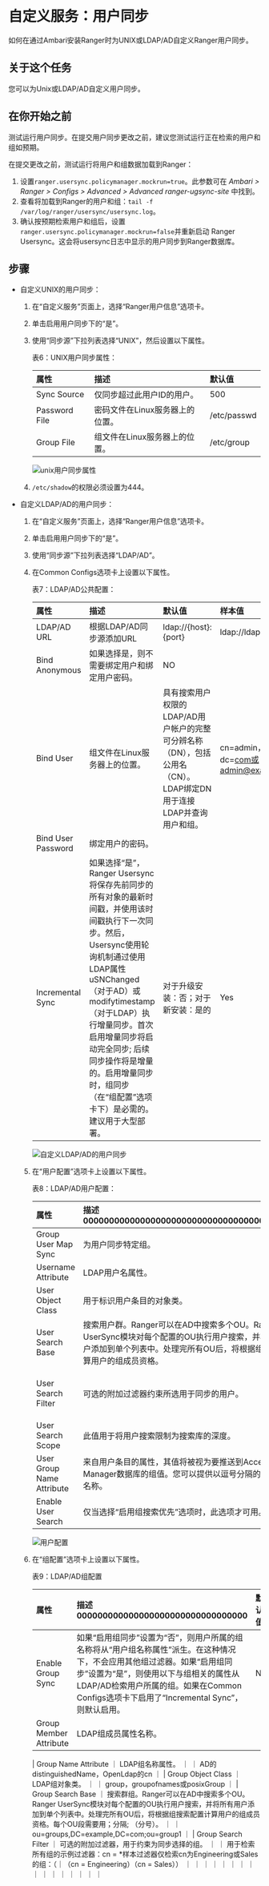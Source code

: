 自定义服务：用户同步
================================================================================
如何在通过Ambari安装Ranger时为UNIX或LDAP/AD自定义Ranger用户同步。

## 关于这个任务
您可以为Unix或LDAP/AD自定义用户同步。

## 在你开始之前
测试运行用户同步。在提交用户同步更改之前，建议您测试运行正在检索的用户和组如预期。

在提交更改之前，测试运行将用户和组数据加载到Ranger：
1. 设置`ranger.usersync.policymanager.mockrun=true`。此参数可在 *Ambari > Ranger > 
Configs > Advanced > Advanced ranger-ugsync-site* 中找到。
2. 查看将加载到Ranger的用户和组：`tail -f /var/log/ranger/usersync/usersync.log`。
3. 确认按预期检索用户和组后，设置`ranger.usersync.policymanager.mockrun=false`并重新启动
Ranger Usersync。这会将usersync日志中显示的用户同步到Ranger数据库。

## 步骤
+ 自定义UNIX的用户同步：
    1. 在“自定义服务”页面上，选择“Ranger用户信息”选项卡。
    2. 单击启用用户同步下的“是”。
    3. 使用“同步源”下拉列表选择“UNIX”，然后设置以下属性。

        表6：UNIX用户同步属性：

        | 属性 | 描述 | 默认值 |
        |:----- | :----- | :----- |
        | Sync Source | 仅同步超过此用户ID的用户。 | 500 |
        | Password File | 密码文件在Linux服务器上的位置。| /etc/passwd |
        | Group File | 组文件在Linux服务器上的位置。| /etc/group |

        ![unix用户同步属性](img/13.png)
    
    4. `/etc/shadow`的权限必须设置为444。

+ 自定义LDAP/AD的用户同步：
    1. 在“自定义服务”页面上，选择“Ranger用户信息”选项卡。
    2. 单击启用用户同步下的“是”。
    3. 使用“同步源”下拉列表选择“LDAP/AD”。
    4. 在Common Configs选项卡上设置以下属性。

        表7：LDAP/AD公共配置：

        | 属性 | 描述 | 默认值 | 样本值 |
        |:----- |:----- |:----- |:----- |
        | LDAP/AD URL | 根据LDAP/AD同步源添加URL | ldap://{host}:{port} | ldap://ldap.example.com:389 |
        | Bind Anonymous | 如果选择是，则不需要绑定用户和绑定用户密码。 | NO |  |
        | Bind User | 组文件在Linux服务器上的位置。 | 具有搜索用户权限的LDAP/AD用户帐户的完整可分辨名称（DN），包括公用名（CN）。LDAP绑定DN用于连接LDAP并查询用户和组。 | cn=admin，dc=example，dc=com或admin@example.com |
        | Bind User Password | 绑定用户的密码。 |  |  |
        | Incremental Sync | 如果选择“是”，Ranger Usersync将保存先前同步的所有对象的最新时间戳，并使用该时间戳执行下一次同步。然后，Usersync使用轮询机制通过使用LDAP属性uSNChanged（对于AD）或modifytimestamp（对于LDAP）执行增量同步。首次启用增量同步将启动完全同步; 后续同步操作将是增量的。启用增量同步时，组同步（在“组配置”选项卡下）是必需的。建议用于大型部署。 | 对于升级安装：否；对于新安装：是的 | Yes |

        ![自定义LDAP/AD的用户同步](img/14.png)

    5. 在“用户配置”选项卡上设置以下属性。

        表8：LDAP/AD用户配置：

        | 属性 | 描述00000000000000000000000000000000000000000 | 默认值 | 样例值 |
        |:----- |:----- |:----- |:----- |
        | Group User Map Sync | 为用户同步特定组。 | YES | YES |
        | Username Attribute | LDAP用户名属性。 |  | 用于AD的sAMAccountName，用于OpenLDAP的uid或cn |
        | User Object Class | 用于标识用户条目的对象类。 | person | top，person，organizationalPerson，user或posixAccount |
        | User Search Base | 搜索用户群。Ranger可以在AD中搜索多个OU。Ranger UserSync模块对每个配置的OU执行用户搜索，并将所有用户添加到单个列表中。处理完所有OU后，将根据组搜索计算用户的组成员资格。|  | cn=users,dc=example,dc=com;ou=example1,ou=example2 |
        | User Search Filter | 可选的附加过滤器约束所选用于同步的用户。 |  | 样本过滤器检索所有用户：cn = *,样本过滤器检索所有作为成员的用户groupA或者groupB:(memberof=CN=GroupA,OU=groups,DC=example）(memberof=CN=GroupB,OU=groups,DC=example）  |
        | User Search Scope | 此值用于将用户搜索限制为搜索库的深度。 | sub | base，one或sub |
        | User Group Name Attribute | 来自用户条目的属性，其值将被视为要推送到Access Manager数据库的组值。您可以提供以逗号分隔的多个属性名称。 | memberof,ismemberof | memberof，ismemberof或gidNumber |
        | Enable User Search | 仅当选择“启用组搜索优先”选项时，此选项才可用。 | NO | YES |

        ![用户配置](img/15.png)

    6. 在“组配置”选项卡上设置以下属性。

        表9：LDAP/AD组配置

        | 属性 | 描述000000000000000000000000000000000 | 默认值 | 样例值 |
        |:----- |:----- |:----- |:----- |
        | Enable Group Sync | 如果“启用组同步”设置为“否”，则用户所属的组名称将从“用户组名称属性”派生。在这种情况下，不会应用其他组过滤器。如果“启用组同步”设置为“是”，则使用以下与组相关的属性从LDAP/AD检索用户所属的组。如果在Common Configs选项卡下启用了“Incremental Sync”，则默认启用。 | NO | YES |
        | Group Member Attribute | LDAP组成员属性名称。|  | member |


        | Group Name Attribute ｜ LDAP组名称属性。 ｜  ｜ AD的distinguishedName，OpenLdap的cn ｜
        | Group Object Class ｜ LDAP组对象类。 ｜  ｜ group，groupofnames或posixGroup ｜
        | Group Search Base ｜ 搜索群组。Ranger可以在AD中搜索多个OU。Ranger UserSync模块对每个配置的OU执行用户搜索，并将所有用户添加到单个列表中。处理完所有OU后，将根据组搜索配置计算用户的组成员资格。每个OU段需要用；分隔; （分号）。 ｜  ｜ ou=groups,DC=example,DC=com;ou=group1 ｜
        | Group Search Filter ｜ 可选的附加过滤器，用于约束为同步选择的组。 ｜  ｜ 用于检索所有组的示例过滤器：cn = *样本过滤器仅检索cn为Engineering或Sales的组：（｜（cn = Engineering）（cn = Sales）） ｜
        ｜  ｜  ｜  ｜  ｜
        ｜  ｜  ｜  ｜  ｜
        ｜  ｜  ｜  ｜  ｜









